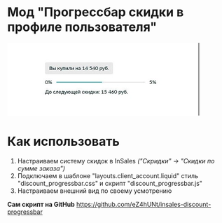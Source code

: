 **Мод "Прогрессбар скидки в профиле пользователя"**
===============================
![Предпросмотр](https://github.com/eZ4hUNt/insales-discount-progressbar/blob/master/preview.jpg)

**Как использовать**
===============================
1. Настраиваем систему скидок в InSales *("Скридки" -> "Скидки по сумме заказа")*
2. Подключаем в шаблоне "layouts.client_account.liquid" стиль "discount_progressbar.css" и скрипт "discount_progressbar.js"
3. Настраиваем внешний вид по своему усмотрению

**Сам скрипт на GitHub**
https://github.com/eZ4hUNt/insales-discount-progressbar
